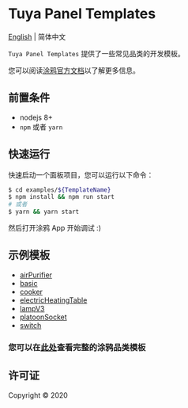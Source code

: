 # Tuya Panel Templates

[English](./README.md) | 简体中文

`Tuya Panel Templates` 提供了一些常见品类的开发模板。

您可以阅读[涂鸦官方文档](https://docs.tuya.com/en/iot/panel-development/panel-sdk-development/5-min/panel-sdk-development-quick-start/panel-sdk-development-quick-start?id=K97rjqafxx0y7)以了解更多信息。

## 前置条件

- nodejs 8+
- `npm` 或者 `yarn`

## 快速运行

快速启动一个面板项目，您可以运行以下命令：

```bash
$ cd examples/${TemplateName}
$ npm install && npm run start
# 或者
$ yarn && yarn start
```

然后打开涂鸦 App 开始调试 :)

## 示例模板

- [airPurifier](./examples/airPurifier)
- [basic](./examples/basic)
- [cooker](./examples/cooker)
- [electricHeatingTable](./examples/electricHeatingTable)
- [lampV3](./examples/lampV3)
- [platoonSocket](./examples/platoonSocket)
- [switch](./examples/switch)

### 您可以在[此处](./examples)查看完整的涂鸦品类模板

## 许可证

Copyright © 2020
